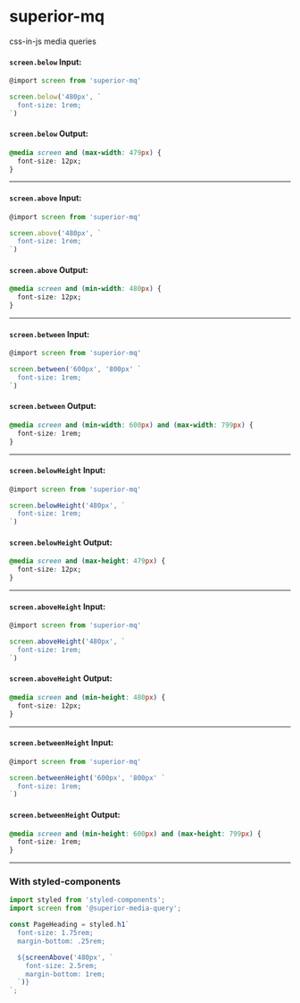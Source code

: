 # superior-mq
css-in-js media queries

#### `screen.below` Input:
```js
@import screen from 'superior-mq'

screen.below('480px', `
  font-size: 1rem;
`)
```

#### `screen.below` Output:
```css
@media screen and (max-width: 479px) {
  font-size: 12px;
}
```
---
#### `screen.above` Input:
```js
@import screen from 'superior-mq'

screen.above('480px', `
  font-size: 1rem;
`)
```

#### `screen.above` Output:
```css
@media screen and (min-width: 480px) {
  font-size: 12px;
}
```
---
#### `screen.between` Input:
```js
@import screen from 'superior-mq'

screen.between('600px', '800px' `
  font-size: 1rem;
`)
```

#### `screen.between` Output:
```css
@media screen and (min-width: 600px) and (max-width: 799px) {
  font-size: 1rem;
}
```
---
#### `screen.belowHeight` Input:
```js
@import screen from 'superior-mq'

screen.belowHeight('480px', `
  font-size: 1rem;
`)
```

#### `screen.belowHeight` Output:
```css
@media screen and (max-height: 479px) {
  font-size: 12px;
}
```
---
#### `screen.aboveHeight` Input:
```js
@import screen from 'superior-mq'

screen.aboveHeight('480px', `
  font-size: 1rem;
`)
```

#### `screen.aboveHeight` Output:
```css
@media screen and (min-height: 480px) {
  font-size: 12px;
}
```
---
#### `screen.betweenHeight` Input:
```js
@import screen from 'superior-mq'

screen.betweenHeight('600px', '800px' `
  font-size: 1rem;
`)
```

#### `screen.betweenHeight` Output:
```css
@media screen and (min-height: 600px) and (max-height: 799px) {
  font-size: 1rem;
}
```
---
### With styled-components
```js
import styled from 'styled-components';
import screen from '@superior-media-query';

const PageHeading = styled.h1`
  font-size: 1.75rem;
  margin-bottom: .25rem;

  ${screenAbove('480px', `
    font-size: 2.5rem;
    margin-bottom: 1rem;
  `)}
`;
```
